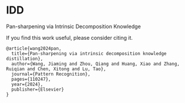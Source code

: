 # IDD
 
Pan-sharpening via Intrinsic Decomposition Knowledge

If you find this work useful, please consider citing it.
```
@article{wang2024pan,
  title={Pan-sharpening via intrinsic decomposition knowledge distillation},
  author={Wang, Jiaming and Zhou, Qiang and Huang, Xiao and Zhang, Ruiqian and Chen, Xitong and Lu, Tao},
  journal={Pattern Recognition},
  pages={110247},
  year={2024},
  publisher={Elsevier}
}
```
